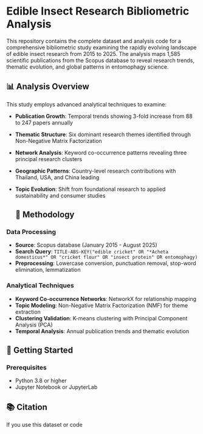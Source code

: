 # Edible Insect Research Bibliometric Analysis

This repository contains the complete dataset and analysis code for a comprehensive bibliometric study examining the rapidly evolving landscape of edible insect research from 2015 to 2025. The analysis maps 1,585 scientific publications from the Scopus database to reveal research trends, thematic evolution, and global patterns in entomophagy science.

## 📊 Analysis Overview

This study employs advanced analytical techniques to examine:

- **Publication Growth**: Temporal trends showing 3-fold increase from 88 to 247 papers annually
- **Thematic Structure**: Six dominant research themes identified through Non-Negative Matrix Factorization
- **Network Analysis**: Keyword co-occurrence patterns revealing three principal research clusters
- **Geographic Patterns**: Country-level research contributions with Thailand, USA, and China leading
- **Topic Evolution**: Shift from foundational research to applied sustainability and consumer studies

  ## 🔧 Methodology

### Data Processing
- **Source**: Scopus database (January 2015 - August 2025)
- **Search Query**: `TITLE-ABS-KEY("edible cricket" OR "*Acheta domesticus*" OR "cricket flour" OR "insect protein" OR entomophagy)`
- **Preprocessing**: Lowercase conversion, punctuation removal, stop-word elimination, lemmatization

### Analytical Techniques
- **Keyword Co-occurrence Networks**: NetworkX for relationship mapping
- **Topic Modeling**: Non-Negative Matrix Factorization (NMF) for theme extraction
- **Clustering Validation**: K-means clustering with Principal Component Analysis (PCA)
- **Temporal Analysis**: Annual publication trends and thematic evolution


## 🚀 Getting Started

### Prerequisites
- Python 3.8 or higher
- Jupyter Notebook or JupyterLab


## 📚 Citation

If you use this dataset or code
